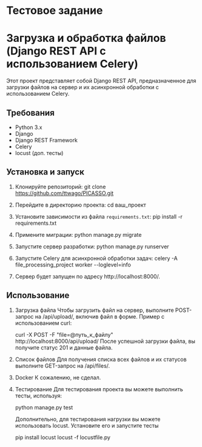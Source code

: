 # Тестовое задание
# Загрузка и обработка файлов (Django REST API с использованием Celery)

Этот проект представляет собой Django REST API, предназначенное для загрузки файлов на сервер и их асинхронной обработки с использованием Celery.

## Требования

- Python 3.x
- Django
- Django REST Framework
- Celery
- locust (доп. тесты)

## Установка и запуск

1. Клонируйте репозиторий:
   git clone https://github.com/ttwago/PICASSO.git

2. Перейдите в директорию проекта:
    cd ваш_проект

3. Установите зависимости из файла `requirements.txt`:
   pip install -r requirements.txt

4. Примените миграции:
   python manage.py migrate

5. Запустите сервер разработки:
    python manage.py runserver

6. Запустите Celery для асинхронной обработки задач:
   celery -A file_processing_project worker --loglevel=info

7. Cервер будет запущен по адресу http://localhost:8000/.


## Использование

1. Загрузка файла
    Чтобы загрузить файл на сервер, выполните POST-запрос на /api/upload/, включив файл в форме. Пример с использованием curl:

    curl -X POST -F "file=@путь_к_файлу" http://localhost:8000/api/upload/
    После успешной загрузки файла, вы получите статус 201 и данные файла.

2. Список файлов
    Для получения списка всех файлов и их статусов выполните GET-запрос на /api/files/.

3. Docker
    К сожалению, не сделал.

4. Тестирование
    Для тестирования проекта вы можете выполнить тесты, используя:

    python manage.py test

    Дополнительно, для тестирования нагрузки вы можете использовать locust.
    Установите его и запустите тесты

    pip install locust
    locust -f locustfile.py
